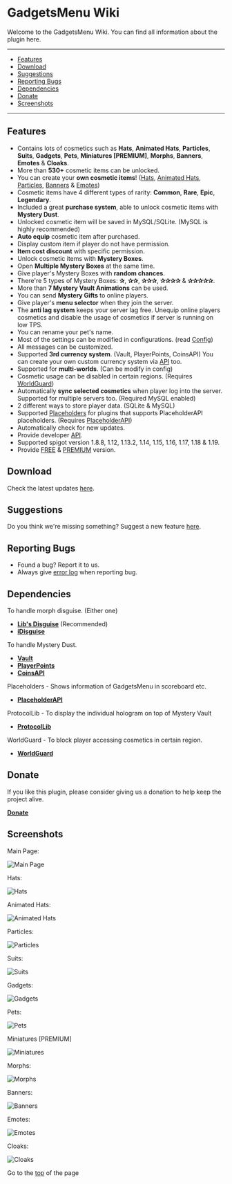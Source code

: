 # GadgetsMenu Wiki
Welcome to the GadgetsMenu Wiki. You can find all information about the plugin here.

***
<p> </p>

- [Features](#features)
- [Download](#download)
- [Suggestions](#suggestions)
- [Reporting Bugs](#reporting-bugs)
- [Dependencies](#dependencies)
- [Donate](#donate)
- [Screenshots](#screenshots)
----

<p> </p>

## Features
- Contains lots of cosmetics such as **Hats**, **Animated Hats**, **Particles**, **Suits**, **Gadgets**, **Pets**, **Miniatures [PREMIUM]**, **Morphs**, **Banners**, **Emotes** & **Cloaks**.
- More than **530+** cosmetic items can be unlocked.
- You can create your **own cosmetic items**! ([Hats](https://github.com/OnlyNoobDied/GadgetsMenu/wiki/Custom-Hats), [Animated Hats](https://github.com/OnlyNoobDied/GadgetsMenu/wiki/Custom-Animated-Hats), [Particles](https://github.com/OnlyNoobDied/GadgetsMenu/wiki/Custom-Particles), [Banners](https://github.com/OnlyNoobDied/GadgetsMenu/wiki/Custom-Banners) & [Emotes](https://github.com/OnlyNoobDied/GadgetsMenu/wiki/Custom-Emotes))
- Cosmetic items have 4 different types of rarity: **Common**, **Rare**, **Epic**, **Legendary**.
- Included a great **purchase system**, able to unlock cosmetic items with **Mystery Dust**.
- Unlocked cosmetic item will be saved in MySQL/SQLite. (MySQL is highly recommended)
- **Auto equip** cosmetic item after purchased.
- Display custom item if player do not have permission.
- **Item cost discount** with specific permission.
- Unlock cosmetic items with **Mystery Boxes**.
- Open **Multiple Mystery Boxes** at the same time.
- Give player's Mystery Boxes with **random chances**.
- There're 5 types of Mystery Boxes: **✰**, **✰✰**, **✰✰✰**, **✰✰✰✰** & **✰✰✰✰✰**.
- More than **7 Mystery Vault Animations** can be used.
- You can send **Mystery Gifts** to online players.
- Give player's **menu selector** when they join the server.
- The **anti lag system** keeps your server lag free. Unequip online players cosmetics and disable the usage of cosmetics if server is running on low TPS.
- You can rename your pet's name.
- Most of the settings can be modified in configurations. (read [Config](https://github.com/OnlyNoobDied/GadgetsMenu/wiki/Config))
- All messages can be customized.
- Supported **3rd currency system**. (Vault, PlayerPoints, CoinsAPI) You can create your own custom currency system via [API](https://github.com/OnlyNoobDied/GadgetsMenu/wiki/Custom-Economy-Storage) too.
- Supported for **multi-worlds**. (Can be modify in config)
- Cosmetic usage can be disabled in certain regions. (Requires [WorldGuard](https://dev.bukkit.org/projects/worldguard))
- Automatically **sync selected cosmetics** when player log into the server. Supported for multiple servers too. (Required MySQL enabled)
- 2 different ways to store player data. (SQLite & MySQL)
- Supported [Placeholders](https://github.com/OnlyNoobDied/GadgetsMenu/wiki/Placeholders) for plugins that supports PlaceholderAPI placeholders. (Requires [PlaceholderAPI](https://github.com/OnlyNoobDied/GadgetsMenu/wiki/Placeholders))
- Automatically check for new updates.
- Provide developer [API](https://github.com/OnlyNoobDied/GadgetsMenu/wiki/API).
- Supported spigot version 1.8.8, 1.12, 1.13.2, 1.14, 1.15, 1.16, 1.17, 1.18 & 1.19.
- Provide [FREE](https://www.spigotmc.org/resources/10885/) & [PREMIUM](https://www.spigotmc.org/resources/62831/) version.

## Download
Check the latest updates [here](https://www.spigotmc.org/resources/10885/history).

## Suggestions
Do you think we're missing something? Suggest a new feature [here](https://github.com/OnlyNoobDied/GadgetsMenu/issues).

## Reporting Bugs
 - Found a bug? Report it to us.
 - Always give [error log](https://pastebin.com/) when reporting bug.

## Dependencies

To handle morph disguise. (Either one)
 - **[Lib's Disguise](https://www.spigotmc.org/resources/libs-disguises.81/)** (Recommended)
 - **[iDisguise](https://www.spigotmc.org/resources/idisguise.5509/)**

To handle Mystery Dust.
 - **[Vault](https://www.spigotmc.org/resources/vault.41918/)**
 - **[PlayerPoints](https://dev.bukkit.org/projects/playerpoints)**
 - **[CoinsAPI](https://www.spigotmc.org/resources/coinsapi.35150/)**

Placeholders - Shows information of GadgetsMenu in scoreboard etc.
 - **[PlaceholderAPI](https://www.spigotmc.org/resources/placeholderapi.6245/)**

ProtocolLib - To display the individual hologram on top of Mystery Vault
 - **[ProtocolLib](https://www.spigotmc.org/resources/protocollib.1997/)**

WorldGuard - To block player accessing cosmetics in certain region.
 - **[WorldGuard](https://dev.bukkit.org/projects/worldguard)**

## Donate
If you like this plugin, please consider giving us a donation to help keep the project alive. </p>

**[Donate](https://paypal.me/zhenyie)**





## Screenshots
Main Page: </p>
![Main Page](https://i.imgur.com/IJCJob0.png)
<p> </p>

Hats: </p>
![Hats](https://i.imgur.com/qUZQLOT.png)
<p> </p>

Animated Hats: </p>
![Animated Hats](https://i.imgur.com/x05wjTZ.png)
<p> </p>

Particles: </p>
![Particles](http://i.imgur.com/aEodTtA.png)
<p> </p>

Suits: </p>
![Suits](http://i.imgur.com/GMJ8LEK.png)
<p> </p>

Gadgets: </p>
![Gadgets](http://i.imgur.com/B3MOYUK.png)
<p> </p>

Pets: </p>
![Pets](https://i.imgur.com/ZOgvULv.png)
<p> </p>

Miniatures [PREMIUM] </p>
![Miniatures](https://i.imgur.com/dqr0ZPX.png)
<p> </p>

Morphs: </p>
![Morphs](http://i.imgur.com/r5sM6YE.png)
<p> </p>

Banners: </p>
![Banners](https://i.imgur.com/xF0GpKF.png)
<p> </p>

Emotes: </p>
![Emotes](https://i.imgur.com/MibemIL.png)
<p> </p>

Cloaks: </p>
![Cloaks](https://i.imgur.com/5QVpIn4.png)

Go to the [top](#gadgetsmenu-wiki) of the page